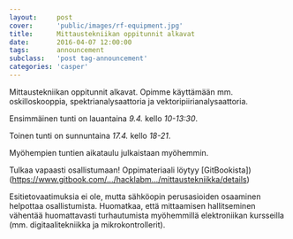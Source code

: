 ```yaml
---
layout:     post
cover:      'public/images/rf-equipment.jpg'
title:      Mittaustekniikan oppitunnit alkavat
date:       2016-04-07 12:00:00
tags:       announcement
subclass:   'post tag-announcement'
categories: 'casper'
---
```


Mittaustekniikan oppitunnit alkavat. Opimme käyttämään mm. oskilloskooppia, spektrianalysaattoria ja vektoripiirianalysaattoria.

Ensimmäinen tunti on lauantaina *9.4.* kello *10-13:30*.

Toinen tunti on sunnuntaina *17.4.* kello *18-21*.

Myöhempien tuntien aikataulu julkaistaan myöhemmin.

Tulkaa vapaasti osallistumaan!
Oppimateriaali löytyy [GitBookista])(https://www.gitbook.com/…/hacklabm…/mittaustekniikka/details)

Esitietovaatimuksia ei ole, mutta sähköopin perusasioiden osaaminen helpottaa osallistumista. Huomatkaa, että mittaamisen hallitseminen vähentää huomattavasti turhautumista myöhemmillä elektroniikan kursseilla (mm. digitaalitekniikka ja mikrokontrollerit).
